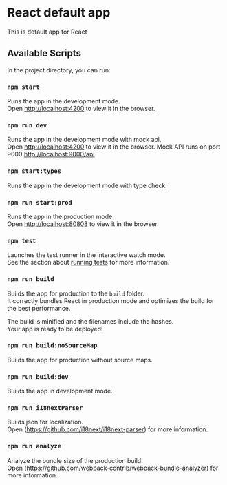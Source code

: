 # React default app

This is default app for React

## Available Scripts

In the project directory, you can run:

### `npm start`

Runs the app in the development mode.\
Open [http://localhost:4200](http://localhost:4200) to view it in the browser.

### `npm run dev`

Runs the app in the development mode with mock api.\
Open [http://localhost:4200](http://localhost:4200) to view it in the browser.
Mock API runs on port 9000 [http://localhost:9000/api](http://localhost:9000/api)

### `npm start:types`

Runs the app in the development mode with type check.

### `npm run start:prod`

Runs the app in the production mode.\
Open [http://localhost:80808](http://localhost:8080) to view it in the browser.

### `npm test`

Launches the test runner in the interactive watch mode.\
See the section about [running tests](https://facebook.github.io/create-react-app/docs/running-tests) for more information.

### `npm run build`

Builds the app for production to the `build` folder.\
It correctly bundles React in production mode and optimizes the build for the best performance.

The build is minified and the filenames include the hashes.\
Your app is ready to be deployed!

### `npm run build:noSourceMap`

Builds the app for production without source maps.

### `npm run build:dev`

Builds the app in development mode.

### `npm run i18nextParser`

Builds json for localization.\
Open (https://github.com/i18next/i18next-parser) for more information.

### `npm run analyze`

Analyze the bundle size of the production build.\
Open (https://github.com/webpack-contrib/webpack-bundle-analyzer) for more information.
